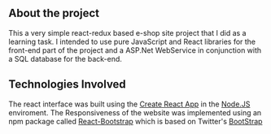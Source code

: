 ## About the project

This a very simple react-redux based e-shop site project that I did as a learning task. I intended to use pure JavaScript and React libraries for the front-end part of the project and a ASP.Net WebService in conjunction with a SQL database for the back-end. 


## Technologies Involved

The react interface was built using the [Create React App](https://github.com/facebookincubator/create-react-app) in the [Node.JS](https://nodejs.org/en/) enviroment. The Responsiveness of the website was implemented using an npm package called [React-Bootstrap](https://react-bootstrap.github.io/) which is based on Twitter's [BootStrap](https://getbootstrap.com/)


